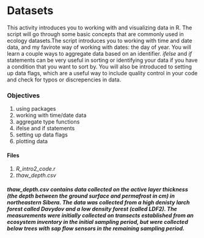 # Datasets
This activity introduces you to working with and visualizing data in R. The script will go through some basic concepts that are commonly used in ecology datasets.The script introduces you to working with time and date data, and my favirote way of working with dates: the day of year. You will learn a couple ways to aggregate data based on an identifier. _ifelse_ and _if_ statements can be very useful in sorting or identifying your data if you have a condition that you want to sort by. You will also be introduced to setting up data flags, which are a useful way to include quality control in your code and check for typos or discrepencies in data.  

### Objectives

1. using packages
2. working with time/date data
3. aggregate type functions
4. ifelse and if statements
5. setting up data flags
6. plotting data
 

#### Files
1. _R_intro2_code.r_
2. _thaw_depth.csv_


##### _thaw_depth.csv_ contains data collected on the active layer thickness (the depth between the ground surface and permafrost in cm) in northeastern Sibera. The data was collected from a high denisty larch forest called Davydov and a low density forest (called LDF2). The measurements were initially collected on transects established from an ecosystem inventory in the initial sampling period, but were collected below trees with sap flow sensors in the remaining sampling period.

